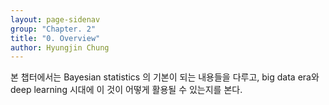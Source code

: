 ```yaml
---
layout: page-sidenav
group: "Chapter. 2"
title: "0. Overview"
author: Hyungjin Chung
---
```


본 챕터에서는 Bayesian statistics 의 기본이 되는 내용들을 다루고, big data era와 deep learning 시대에 이 것이 어떻게 활용될 수 있는지를 본다.
